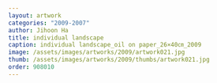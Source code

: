 ```yaml
---
layout: artwork
categories: "2009-2007"
author: Jihoon Ha
title: individual landscape
caption: individual landscape_oil on paper_26×40㎝_2009
image: /assets/images/artworks/2009/artwork021.jpg
thumb: /assets/images/artworks/2009/thumbs/artwork021.jpg
order: 908010
---
```

